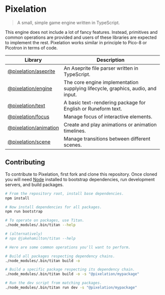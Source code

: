 # Pixelation

> A small, simple game engine written in TypeScript.

This engine does not include a lot of fancy features. Instead, primitives and common operations
are provided and users of these libraries are expected to implement the rest. Pixelation works
similar in principle to Pico-8 or Picotron in terms of code.

| Library                                        | Description                                                                     |
| ---------------------------------------------- | ------------------------------------------------------------------------------- |
| [@pixelation/aseprite](./packages/aseprite/)   | An Aseprite file parser written in TypeScript.                                  |
| [@pixelation/engine](./packages/engine/)       | The core engine implementation supplying lifecycle, graphics, audio, and input. |
| [@pixelation/text](./packages/text/)           | A basic text-rendering package for English or Runeform text.                    |
| [@pixelation/focus](./packages/focus/)         | Manage focus of interactive elements.                                           |
| [@pixelation/animation](./packages/animation/) | Create and play animations or animation timelines.                              |
| [@pixelation/scene](./packages/scene/)         | Manage transitions between different scenes.                                    |

## Contributing

To contribute to Pixelation, first fork and clone this repository. Once cloned you will need
[Node](https://nodejs.org) installed to bootstrap dependencies, run development servers, and
build packages.

```bash
# From the repository root, install base dependencies.
npm install

# Now install dependencies for all packages.
npm run bootstrap

# To operate on packages, use Titan.
./node_modules/.bin/titan --help

# (alternatively)
# npx @jakehamilton/titan --help

# Here are some common operations you'll want to perform.

# Build all packages respecting dependency chains.
./node_modules/.bin/titan build -o

# Build a specific package respecting its dependency chain.
./node_modules/.bin/titan build -o -s "@pixelation/mypackage"

# Run the dev script from matching packages.
./node_modules/.bin/titan run dev -s "@pixelation/mypackage"
```
